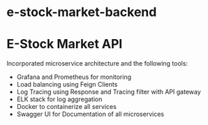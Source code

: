 # e-stock-market-backend

<h1>E-Stock Market API</h1>

<p>Incorporated microservice architecture and the following tools: </p>
<ul>
  <li>Grafana and Prometheus for monitoring</li>
  <li>Load balancing using Feign Clients</li>
  <li>Log Tracing using Response and Tracing filter with API gateway</li>
  <li>ELK stack for log aggregation</li>
  <li>Docker to containerize all services</li>
  <li>Swagger UI for Documentation of all microservices</li>
</ul>
